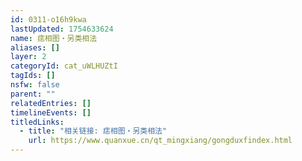 ```yaml
---
id: 0311-o16h9kwa
lastUpdated: 1754633624
name: 痣相图・另类相法
aliases: []
layer: 2
categoryId: cat_uWLHUZtI
tagIds: []
nsfw: false
parent: ""
relatedEntries: []
timelineEvents: []
titledLinks:
  - title: "相关链接: 痣相图・另类相法"
    url: https://www.quanxue.cn/qt_mingxiang/gongduxfindex.html
---
```


